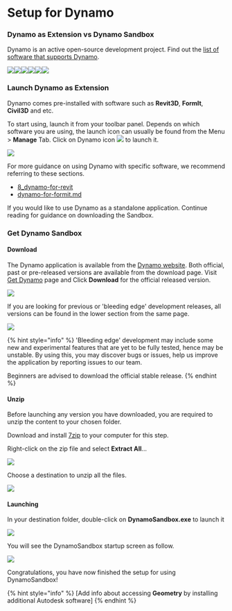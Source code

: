 # Setup for Dynamo

### Dynamo as Extension vs Dynamo Sandbox

Dynamo is an active open-source development project. Find out the [list of software that supports Dynamo](http://dynamobim.org/download/).

![](<../.gitbook/assets/setup for dynamo - dynamo revit.png>)![](<../.gitbook/assets/setup for dynamo - dynamo civil 3D.png>)![](<../.gitbook/assets/setup for dynamo - dynamo alias design.png>)![](<../.gitbook/assets/setup for dynamo - dynamo formit.png>)![](<../.gitbook/assets/setup for dynamo - dynamo advance steel.png>)![](<../.gitbook/assets/setup for dynamo - dynamo robot structural analysis.png>)

### Launch Dynamo as Extension

Dynamo comes pre-installed with software such as **Revit3D**, **FormIt**, **Civil3D** and etc.

To start using, launch it from your toolbar panel. Depends on which software you are using, the launch icon can usually be found from the Menu > **Manage** Tab. Click on Dynamo icon ![](../.gitbook/assets/dynamoCore-halfSize.png) to launch it.

![](<../.gitbook/assets/launch dynamo from revit.jpg>)

For more guidance on using Dynamo with specific software, we recommend referring to these sections.

* [8\_dynamo-for-revit](../8\_dynamo-for-revit/ "mention")
* [dynamo-for-formit.md](../dynamo-for-formit.md "mention")

If you would like to use Dynamo as a standalone application. Continue reading for guidance on downloading the Sandbox.

### Get Dynamo Sandbox

#### Download

The Dynamo application is available from the [Dynamo website](http://dynamobim.com). Both official, past or pre-released versions are available from the download page. Visit [Get Dynamo](http://dynamobim.org/download/) page and Click **Download** for the official released version.

![](<../.gitbook/assets/image (4).png>)

If you are looking for previous or 'bleeding edge' development releases, all versions can be found in the lower section from the same page.

![](<../.gitbook/assets/03-02 Dynamo Sandbox All builds.jpg>)

{% hint style="info" %}
'Bleeding edge' development may include some new and experimental features that are yet to be fully tested, hence may be unstable. By using this, you may discover bugs or issues, help us improve the application by reporting issues to our team.

Beginners are advised to download the official stable release.
{% endhint %}

#### Unzip

Before launching any version you have downloaded, you are required to unzip the content to your chosen folder.

Download and install [7zip](https://www.7-zip.org/download.html) to your computer for this step.

Right-click on the zip file and select **Extract All**...

![](<../.gitbook/assets/03-03 Extract zip file.jpg>)

Choose a destination to unzip all the files.

![](<../.gitbook/assets/03-04 Extract destination folder (1).jpg>)

#### Launching

In your destination folder, double-click on **DynamoSandbox.exe** to launch it

![](<../.gitbook/assets/03-05 Dynamo exe.jpg>)

You will see the DynamoSandbox startup screen as follow.

![](<../.gitbook/assets/03-06 Dynamo startup screen.jpg>)

Congratulations, you have now finished the setup for using DynamoSandbox!

{% hint style="info" %}
\[Add info about accessing **Geometry** by installing additional Autodesk software]
{% endhint %}

